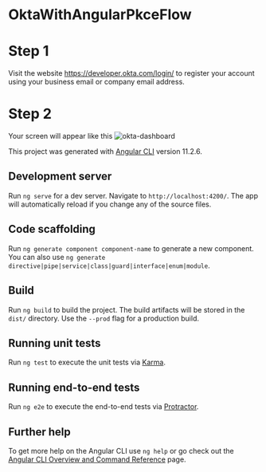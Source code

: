 # OktaWithAngularPkceFlow

# Step 1
Visit the website https://developer.okta.com/login/ to register your account using your business email or company email address.

# Step 2
 
 Your screen will appear like this
![okta-dashboard](https://github.com/Nasruddinkhan/okta-with-angular-pkce-flow/assets/35895259/614705b0-527a-4b5c-b0b0-1b0f657f5fb7)

 
This project was generated with [Angular CLI](https://github.com/angular/angular-cli) version 11.2.6.

## Development server

Run `ng serve` for a dev server. Navigate to `http://localhost:4200/`. The app will automatically reload if you change any of the source files.

## Code scaffolding

Run `ng generate component component-name` to generate a new component. You can also use `ng generate directive|pipe|service|class|guard|interface|enum|module`.

## Build

Run `ng build` to build the project. The build artifacts will be stored in the `dist/` directory. Use the `--prod` flag for a production build.

## Running unit tests

Run `ng test` to execute the unit tests via [Karma](https://karma-runner.github.io).

## Running end-to-end tests

Run `ng e2e` to execute the end-to-end tests via [Protractor](http://www.protractortest.org/).

## Further help

To get more help on the Angular CLI use `ng help` or go check out the [Angular CLI Overview and Command Reference](https://angular.io/cli) page.
